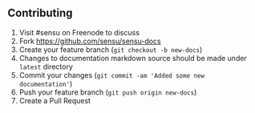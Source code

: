 ## Contributing

1. Visit #sensu on Freenode to discuss
1. Fork https://github.com/sensu/sensu-docs
1. Create your feature branch (`git checkout -b new-docs`)
1. Changes to documentation markdown source should be made under `latest` directory
1. Commit your changes (`git commit -am 'Added some new documentation'`)
1. Push your feature branch (`git push origin new-docs`)
1. Create a Pull Request
